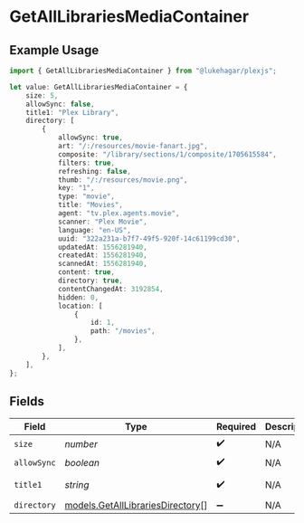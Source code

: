 # GetAllLibrariesMediaContainer

## Example Usage

```typescript
import { GetAllLibrariesMediaContainer } from "@lukehagar/plexjs";

let value: GetAllLibrariesMediaContainer = {
    size: 5,
    allowSync: false,
    title1: "Plex Library",
    directory: [
        {
            allowSync: true,
            art: "/:/resources/movie-fanart.jpg",
            composite: "/library/sections/1/composite/1705615584",
            filters: true,
            refreshing: false,
            thumb: "/:/resources/movie.png",
            key: "1",
            type: "movie",
            title: "Movies",
            agent: "tv.plex.agents.movie",
            scanner: "Plex Movie",
            language: "en-US",
            uuid: "322a231a-b7f7-49f5-920f-14c61199cd30",
            updatedAt: 1556281940,
            createdAt: 1556281940,
            scannedAt: 1556281940,
            content: true,
            directory: true,
            contentChangedAt: 3192854,
            hidden: 0,
            location: [
                {
                    id: 1,
                    path: "/movies",
                },
            ],
        },
    ],
};
```

## Fields

| Field                                                                      | Type                                                                       | Required                                                                   | Description                                                                | Example                                                                    |
| -------------------------------------------------------------------------- | -------------------------------------------------------------------------- | -------------------------------------------------------------------------- | -------------------------------------------------------------------------- | -------------------------------------------------------------------------- |
| `size`                                                                     | *number*                                                                   | :heavy_check_mark:                                                         | N/A                                                                        | 5                                                                          |
| `allowSync`                                                                | *boolean*                                                                  | :heavy_check_mark:                                                         | N/A                                                                        | false                                                                      |
| `title1`                                                                   | *string*                                                                   | :heavy_check_mark:                                                         | N/A                                                                        | Plex Library                                                               |
| `directory`                                                                | [models.GetAllLibrariesDirectory](../models/getalllibrariesdirectory.md)[] | :heavy_minus_sign:                                                         | N/A                                                                        |                                                                            |